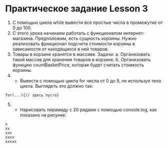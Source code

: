# Практическое задание Lesson 3
1. С помощью цикла while вывести все простые числа в промежутке от 0 до 100.
2. С этого урока начинаем работать с функционалом интернет-магазина. Предположим, есть сущность корзины. Нужно реализовать функционал подсчета стоимости корзины в зависимости от находящихся в ней товаров. 
3. Товары в корзине хранятся в массиве. Задачи:
a. Организовать такой массив для хранения товаров в корзине;
b. Организовать функцию countBasketPrice, которая будет считать стоимость корзины.
4. * Вывести с помощью цикла for числа от 0 до 9, не используя тело цикла. Выглядеть это должно так:
```
for(...){// здесь пусто}
```

5. * Нарисовать пирамиду с 20 рядами с помощью console.log, как показано на рисунке:
```
x
xx
xxx
xxxx
xxxxx
```
